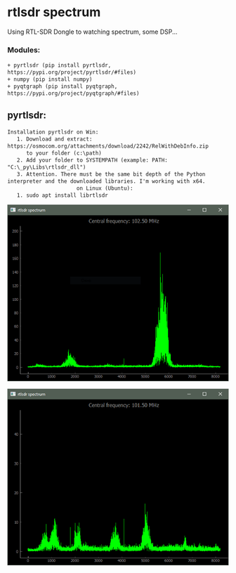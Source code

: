 # rtlsdr spectrum
 Using RTL-SDR Dongle to watching spectrum, some DSP...
### Modules:

    + pyrtlsdr (pip install pyrtlsdr, https://pypi.org/project/pyrtlsdr/#files)
    + numpy (pip install numpy)
    + pyqtgraph (pip install pyqtgraph, https://pypi.org/project/pyqtgraph/#files)
    
## pyrtlsdr:
    Installation pyrtlsdr on Win:
       1. Download and extract: https://osmocom.org/attachments/download/2242/RelWithDebInfo.zip 
          to your folder (c:\path)
       2. Add your folder to SYSTEMPATH (example: PATH: "C:\_py\Libs\rtlsdr_dll")
       3. Attention. There must be the same bit depth of the Python interpreter and the downloaded libraries. I'm working with x64.
                          on Linux (Ubuntu):
       1. sudo apt install librtlsdr
    
       
![](https://github.com/weider938/rtlsdr-spectrum/blob/master/src/spectrum1.PNG)

![](https://github.com/weider938/rtlsdr-spectrum/blob/master/src/spectrum2.PNG)
